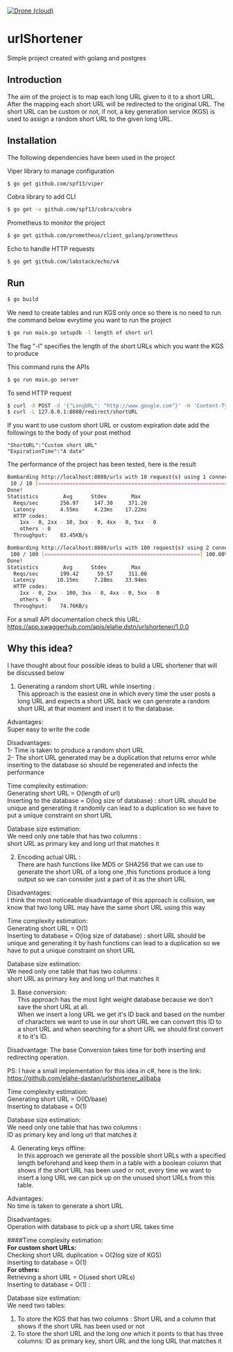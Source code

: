 [![Drone (cloud)](https://img.shields.io/drone/build/elahe-dastan/urlShortener.svg?style=flat-square)](https://cloud.drone.io/elahe-dastan/urlShortener)

# urlShortener

Simple project created with golang and postgres

## Introduction

The aim of the project is to map each long URL given to it to a short URL. After the mapping each short URL
will be redirected to the original URL.
The short URL can be custom or not, if not, a key generation service (KGS) is used to assign a random 
short URL to the given long URL.

## Installation

The following dependencies have been used in the project

Viper library to manage configuration

```sh
$ go get github.com/spf13/viper
```

Cobra library to add CLI

```sh
$ go get -u github.com/spf13/cobra/cobra
```

Prometheus to monitor the project

```sh
$ go get github.com/prometheus/client_golang/prometheus
```

Echo to handle HTTP requests

```sh
$ go get github.com/labstack/echo/v4
```
## Run

```sh
$ go build
```
We need to create tables and run KGS only once so there is no need to run the command below evrytime 
you want to run the project

```sh
$ go run main.go setupdb -l length of short url
```
The flag "-l" specifies the length of the short URLs which you want the KGS to produce

This command runs the APIs

```sh
$ go run main.go server
```

To send HTTP request 

```sh
$ curl -X POST -d '{"LongURL": "http://www.google.com"}' -H 'Content-Type: application/json' 127.0.0.1:8080/urls
$ curl -L 127.0.0.1:8080/redirect/shortURL
```
If you want to use custom short URL or custom expiration date add the followings to the body of 
your post method

```
"ShortURL":"Custom short URL"
"ExpirationTime":"A date"
```
The performance of the project has been tested, here is the result

```sh
Bombarding http://localhost:8080/urls with 10 request(s) using 1 connection(s)
 10 / 10 [==================================================================================] 100.00% 47/s 0s
Done!
Statistics        Avg      Stdev        Max
  Reqs/sec       256.97     147.30     371.20
  Latency        4.55ms     4.23ms    17.22ms
  HTTP codes:
    1xx - 0, 2xx - 10, 3xx - 0, 4xx - 0, 5xx - 0
    others - 0
  Throughput:    83.45KB/s

```
```sh
Bombarding http://localhost:8080/urls with 100 request(s) using 2 connection(s)
 100 / 100 [==================================================] 100.00% 166/s 0s
Done!
Statistics        Avg      Stdev        Max
  Reqs/sec       199.42      59.57     311.00
  Latency       10.15ms     7.28ms    33.94ms
  HTTP codes:
    1xx - 0, 2xx - 100, 3xx - 0, 4xx - 0, 5xx - 0
    others - 0
  Throughput:    74.76KB/s

```
For a small API documentation check this URL:
https://app.swaggerhub.com/apis/elahe.dstn/urlshortener/1.0.0

## Why this idea?
I have thought about four possible ideas to build a URL shortener that will be discussed below

1. Generating a random short URL while inserting :<br/>
This approach is the easiest one in which every time the user posts a long URL and expects a short URL back
we can generate a random short URL at that moment and insert it to the database.

Advantages:<br/>
Super easy to write the code 

Disadvantages:<br/>
1- Time is taken to produce a random short URL<br/> 
2- The short URL generated may be a duplication that returns error while inserting to the database so should be 
regenerated and infects the performance

Time complexity estimation:<br/>
Generating short URL = O(length of url) <br/>
Inserting to the database = O(log size of database) : short URL should be unique and generating it randomly can lead to a duplication 
so we have to put a unique constraint on short URL

Database size estimation:<br/>
We need only one table that has two columns :<br/>
short URL as primary key and long url that matches it

2. Encoding actual URL :<br/>
There are hash functions like MD5 or SHA256 that we can use to generate the short URL of a long one ,this 
functions produce a long output so we can consider just a part of it as the short URL

Disadvantages:<br/>
I think the most noticeable disadvantage of this approach is collision, we know that two long URL may have the
same short URL using this way

Time complexity estimation:<br/>
Generating short URL = O(1)<br/>
Inserting to database = O(log size of database) : short URL should be unique and generating it by hash functions can lead to a 
duplication so we have to put a unique constraint on short URL

Database size estimation:<br/>
We need only one table that has two columns :<br/>
short URL as primary key and long url that matches it

3. Base conversion:<br/>
This approach has the most light weight database because we don't save the short URL at all.<br/> When we insert a 
long URL we get it's ID back and based on the number of characters we want to use in our short URL we can
convert this ID to a short URL and when searching for a short URL we should first convert it to it's ID. 

Disadvantage:
The base Conversion takes time for both inserting and redirecting operation.

PS: I have a small implementation for this idea in c#, here is the link:<br/>
https://github.com/elahe-dastan/urlshortener_alibaba

Time complexity estimation:<br/>
Generating short URL = O(ID/base)<br/>
Inserting to database = O(1)

Database size estimation:<br/>
We need only one table that has two columns :<br/>
ID as primary key and long url that matches it

4. Generating keys offline:<br/>
In this approach we generate all the possible short URLs with a specified length beforehand and keep them in a table
with a boolean column that shows if the short URL has been used or not, every time we want to insert a long URL 
we can pick up on the unused short URLs from this table. 

Advantages:<br/> 
No time is taken to generate a short URL

Disadvantages:<br/>
Operation with database to pick up a short URL takes time

####Time complexity estimation: <br/>
<b>For custom short URLs:</b><br/>
Checking short URL duplication = O(2log size of KGS)<br/>
Inserting to database = O(1)<br/>
<b>For others:</b><br/>
Retrieving a short URL = O(used short URLs)<br/>
Inserting to database = O(1) : 

Database size estimation:<br/>
We need two tables:
1. To store the KGS that has two columns :
Short URL and a column that shows if the short URL has been used or not
2. To store the short URL and the long one which it points to that has three columns:
ID as primary key, short URL and the long URL that matches it